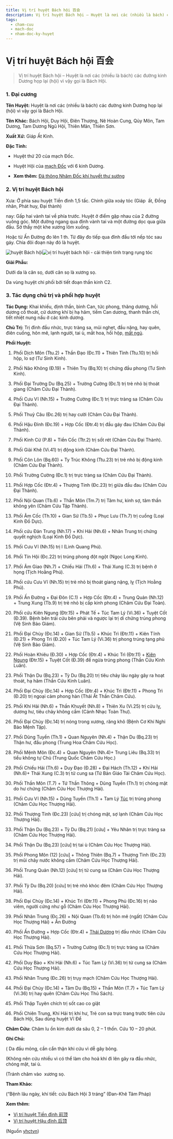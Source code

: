 ```yaml
---
title: Vị trí huyệt Bách hội 百会
description: Vị trí huyệt Bách hội – Huyệt là nơi các (nhiều là bách) các đường kinh Dương họp lại (hội) vì vậy gọi là Bách Hội.
tags:
  - cham-cuu
  - mach-doc
  - nham-doc-ky-huyet
---
```


# Vị trí huyệt Bách hội 百会 

> Vị trí huyệt Bách hội – Huyệt là nơi các (nhiều là bách) các đường kinh Dương họp lại (hội) vì vậy gọi là Bách Hội.

### 1. Đại cương

**Tên Huyệt:** Huyệt là nơi các (nhiều là bách) các đường kinh Dương họp lại (hội) vì vậy gọi là Bách Hội.

**Tên Khác:** Bách Hội, Duy Hội, Điên Thượng, Nê Hoàn Cung, Qủy Môn, Tam Dương, Tam Dương Ngũ Hội, Thiên Mãn, Thiên Sơn.

**Xuất Xứ:** Giáp Ất Kinh.

**Đặc Tính:**

+ Huyệt thứ 20 của mạch Đốc.

+ Huyệt Hội của [mạch Đốc](/yhctvn/dai-cuong-mach-doc) với 6 kinh Dương.

* **Xem thêm:** [Đả thông Nhâm Đốc khí huyết thư sướng](/yhctvn/da-thong-nham-doc-khi-huyet-thu-suong)

### 2. Vị trí huyệt Bách hội

Xưa: Ở phía sau huyệt Tiền đình 1,5 tấc. Chính giữa xoáy tóc (Giáp  ất, Đồng nhân, Phát huy, Đại thành)

nay: Gấp hai vành tai về phía trước. Huyệt ở điểm gặp nhau của 2 đường vuông góc. Một đường ngang qua đỉnh vành tai và một đường dọc qua giữa đầu. Sờ thấy một khe xương lõm xuống.

Hoặc từ Ấn Đường đo lên 1 th. Từ đây đo tiếp qua đỉnh đầu tới nếp tóc sau gáy. Chia đôi đoạn này đó là huyệt.

![huyệt Bách hội](/imgs/yhctvn/huyet-bach-hoi-300x187.jpg)![vị trí huyệt bách hội - cải thiện tình trạng rụng tóc](/imgs/yhctvn/vi-tri-huyet-bach-hoi-300x169.jpg)

**Giải Phẫu:**

Dưới da là cân sọ, dưới cân sọ là xương sọ.

Da vùng huyệt chi phối bởi tiết đoạn thần kinh C2.

### 3. Tác dụng chủ trị và phối hợp huyệt

**Tác Dụng:** Khai khiếu, định thần, bình Can, tức phong, thăng dương, hồi dương cố thoát, cử dương khí bị hạ hãm, tiềm Can dương, thanh thần chí, tiết nhiệt nung nấu ở các kinh dương.

**Chủ Trị:** Trị đỉnh đầu nhức, trực tràng sa, mũi nghẹt, đầu nặng, hay quên, điên cuồng, hôn mê, lạnh người, tai ù, mắt hoa, hồi hộp, [mất ngủ](/yhctvn/chung-mat-ngu-theo-dong-y).

**Phối Huyệt:**

1. Phối Dịch Môn (Ttu.2) + Thần Đạo (Đc.11) + Thiên Tỉnh (Ttu.10) trị hồi hộp, lo sợ (Tư Sinh Kinh).
2. Phối Não Không (Đ.19) + Thiên Trụ (Bq.10) trị chứng đầu phong (Tư Sinh Kinh).
3. Phối Đại Trường Du (Bq.25) + Trường Cường (Đc.1) trị trẻ nhỏ bị thoát giang (Châm Cứu Đại Thành).
4. Phối Cưu Vĩ (Nh.15) + Trường Cường (Đc.1) trị trực tràng sa (Châm Cứu Đại Thành).
5. Phối Thuỷ Câu (Đc.26) trị hay cười (Châm Cứu Đại Thành).
6. Phối Hậu Đỉnh (Đc.19) + Hợp Cốc (Đtr.4) trị đầu gáy đau (Châm Cứu Đại Thành).
7. Phối Kinh Cừ (P.8) + Tiền Cốc (Ttr.2) trị sốt rét (Châm Cứu Đại Thành).
8. Phối Giải Khê (Vi.41) trị động kinh (Châm Cứu Đại Thành).
9. Phối Côn Lôn (Bq.60) + Ty Trúc Không (Ttu.23) trị trẻ nhỏ bị động kinh (Châm Cứu Đại Thành).
10. Phối Trường Cường (Đc.1) trị trực tràng sa (Châm Cứu Đại Thành).
11. Phối Hợp Cốc (Đtr.4) + Thượng Tinh (Đc.23) trị giữa đầu đau (Châm Cứu Đại Thành).
12. Phối Nội Quan (Tb.6) + Thần Môn (Tm.7) trị Tâm hư, kinh sợ, tâm thần không yên (Châm Cứu Tập Thành).
13. Phối Âm Cốc (Th.10) + Gian Sử (Tb.5) + Phục Lưu (Th.7) trị cuồng (Loại Kinh Đồ Dực).
14. Phối cứu Đản Trung (Nh.17) + Khí Hải (Nh.6) + Nhân Trung trị chứng quyết nghịch (Loại Kinh Đồ Dực).
15. Phối Cưu Vĩ (Nh.15) trị l (Linh Quang Phú).
16. Phối Tín Hội (Đc.22) trị trúng phong đột ngột (Ngọc Long Kinh).
17. Phối Âm Giao (Nh.7) + Chiếu Hải (Th.6) + Thái Xung (C.3) trị bệnh ở họng (Tịch Hoằng Phú).
18. Phối cứu Cưu Vĩ (Nh.15) trị trẻ nhỏ bị thoát giang nặng, lỵ (Tịch Hoằng Phú).
19. Phối Ấn Đường + Đại Đôn (C.1) + Hợp Cốc (Đtr.4) + Trung Quản (Nh.12) + Trung Xung (Tb.9) trị trẻ nhỏ bị cấp kinh phong (Châm Cứu Đại Toàn).
20. Phối cứu Kiên Ngung (Đtr.15) + Phát Tế + Túc Tam Lý (Vi.36) + Tuyệt Cốt (Đ.39). Bệnh bên trái cứu bên phải và ngược lại trị di chứng trúng phong (Vệ Sinh Bảo Giám).
21. Phối Đại Chùy (Đc.14) + Gian Sử (Tb.5) + Khúc Trì (Đtr.11) + Kiên Tĩnh (Đ.21) + Phong Trì (Đ.20) + Túc Tam Lý (Vi.36) trị phong trúng tạng phủ (Vệ Sinh Bảo Giám).
22. Phối Hoàn Khiêu (Đ.30) + Hợp Cốc (Đtr.4) + Khúc Trì (Đtr.11) + [Kiên Ngung](/yhctvn/huyet-kien-ngung-%e8%82%a9-%e9%ab%83) (Đtr.15) + Tuyệt Cốt (Đ.39) để ngừa trúng phong (Thần Cứu Kinh Luân).
23. Phối Thận Du (Bq.23) + Tỳ Du (Bq.20) trị tiêu chảy lâu ngày gây ra hoạt thoát, hạ hãm (Thần Cứu Kinh Luân).
24. Phối Đại Chùy (Đc.14) + Hợp Cốc (Đtr.4) + Khúc Trì (Đtr.11) + Phong Trì (Đ.20) trị ngoại cảm phong hàn (Thái Ất Thần Châm Cứu).
25. Phối Khí Hải (Nh.6) + Thần Khuyết (Nh.8) + Thiên Xu (Vi.25) trị cửu lỵ, dương hư, tiêu chảy không cầm (Cảnh Nhạc Toàn Thư).
26. Phối Đại Chùy (Đc.14) trị nóng trong xương, răng khô (Bệnh Cơ Khí Nghi Bảo Mệnh Tập).
27. Phối Dũng Tuyền (Th.1) + Quan Nguyên (Nh.4) + Thận Du (Bq.23) trị Thận hư, đầu phong (Trung Hoa Châm Cứu Học).
28. Phối Mệnh Môn (Đc.4) + Quan Nguyên (Nh.4)+ Trung Liêu (Bq.33) trị tiểu không tự Chủ (Trung Quốc Châm Cứu Học.)
29. Phối Chiếu Hải (Th.6) + Duy Đạo (Đ.28) + Đại Hách (Th.12) + Khí Hải (Nh.6)+ Thái Xung (C.3) trị tử cung sa (Tứ Bản Giáo Tài Châm Cứu Học).

30. Phối Thần Môn (T.7) + Tứ Thần Thông + Dũng Tuyền (Th.1) trị chóng mặt do hư chứng (Châm Cứu Học Thượng Hải).
31. Phối Cưu Vĩ (Nh.15) + Dũng Tuyền (Th.1) + Tam Lý [Túc](Vi.36) trị trúng phong (Châm Cứu Học Thượng Hải).
32. Phối Thượng Tinh (Đc.23) [cứu] trị chóng mặt, sợ lạnh (Châm Cứu Học Thượng Hải).
33. Phối Thận Du (Bq.23) + Tỳ Du (Bq.21) [cứu] + Yêu Nhãn trị trực tràng sa (Châm Cứu Học Thượng Hải).
34. Phối Thận Du (Bq.23) [cứu] trị tai ù (Châm Cứu Học Thượng Hải).
35. Phối Phong Môn (12) [cứu] + Thông Thiên (Bq.7) + Thượng Tinh (Đc.23) trị mũi chảy nước không cầm (Châm Cứu Học Thượng Hải).
36. Phối Trung Quản (Nh.12) [cứu] trị tử cung sa (Châm Cứu Học Thượng Hải).
37. Phối Tỳ Du (Bq.20) [cứu] trị trẻ nhỏ khóc đêm (Châm Cứu Học Thượng Hải).
38. Phối Đại Chùy (Đc.14) + Khúc Trì (Đtr.11) + Phong Phủ (Đc.16) trị não viêm, người cứng như gỗ (Châm Cứu Học Thượng Hải).
39. Phối Nhân Trung (Đc.26) + Nội Quan (Tb.6) trị hôn mê (ngất) (Châm Cứu Học Thượng Hải) + Ấn Đường
40. Phối Ấn Đường + Hợp Cốc (Đtr.4) + [Thái Dương](/yhctvn/vi-tri-huyet-thai-duong-tong-hop) trị đầu nhức (Châm Cứu Học Thượng Hải).
41. Phối Thừa Sơn (Bq.57) + Trường Cường (Đc.1) trị trực tràng sa (Châm Cứu Học Thượng Hải).
42. Phối Duy Bào + Khí Hải (Nh.6) + Túc Tam Lý (Vi.36) trị tử cung sa (Châm Cứu Học Thượng Hải).
43. Phối Nhân Trung (Đc.26) trị trụy mạch (Châm Cứu Học Thượng Hải).
44. Phối Đại Chùy (Đc.14) + Tâm Du (Bq.15) + Thần Môn (T.7) + Túc Tam Lý (Vi.36) trị hay quên (Châm Cứu Học Thủ Sách).
45. Phối Thập Tuyên chích trị sốt cao co giật
46. Phối Chiên Trung, Khí Hải trị khí hư, Trẻ con sa trực trang trước tiên cứu Bách Hội, Sau dùng huyệt Vĩ Để

**Châm Cứu:** Châm lu ồn kim dưới da sâu 0, 2 – 1 thốn. Cứu 10 – 20 phút.

**Ghi Chú:**

( Da đầu mỏng, cần cẩn thận khi cứu vì dễ gây bỏng.

(Không nên cứu nhiều vì có thể làm cho hoả khí đi lên gây ra đầu nhức, chóng mặt, tai ù.

(Tránh châm vào  xương sọ.

**Tham Khảo:**

(“Bệnh lâu ngày, khí tiết: cứu Bách Hội 3 tráng” (Đan-Khê Tâm Pháp)

**Xem thêm:**

* [Vị trí huyệt Tiền đỉnh 前顶](/yhctvn/vi-tri-huyet-tien-dinh-%e5%89%8d%e9%a1%b6)
* [Vị trí huyệt Hậu đỉnh 后顶](/yhctvn/vi-tri-huyet-hau-dinh-%e5%90%8e%e9%a1%b6)

(Nguồn <a href="https://yhctvn.com/vi-tri-huyet-bach-hoi-百会/" target="_blank">yhctvn</a>)
